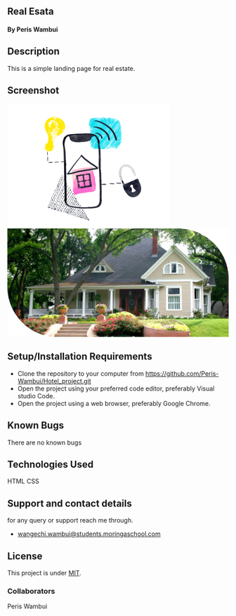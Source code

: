 ## Real Esata
####  By Peris Wambui
## Description
This is a simple landing page for real estate.


## Screenshot
<img src="/Assest/Images/Smart house.png">
<img src="/Assest/Images/image 4.png">

## Setup/Installation Requirements
* Clone the repository to your computer from 
        https://github.com/Peris-Wambui/Hotel_project.git
* Open the project using your preferred code editor, preferably Visual studio Code.
* Open the project using a web browser, preferably Google Chrome.
## Known Bugs
There are no known bugs
## Technologies Used
HTML 
CSS
## Support and contact details
for any query or support reach me through.
* wangechi.wambui@students.moringaschool.com
## License
This project is under [MIT](LICENSE).
### Collaborators
Peris Wambui

